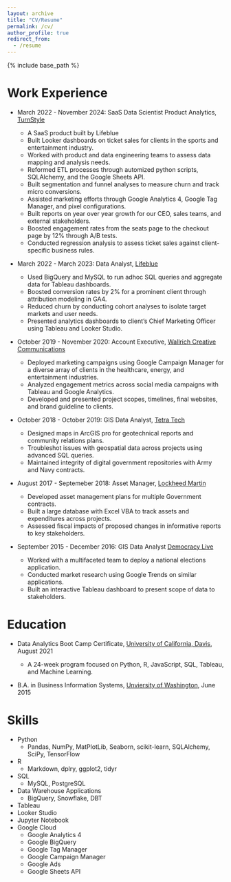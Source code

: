 ```yaml
---
layout: archive
title: "CV/Resume"
permalink: /cv/
author_profile: true
redirect_from:
  - /resume
---
```


{% include base_path %}

Work Experience
======
* March 2022 - November 2024: SaaS Data Scientist Product Analytics, [TurnStyle](https://byturnstyle.com/)
  * A SaaS product built by Lifeblue
  * Built Looker dashboards on ticket sales for clients in the sports and entertainment industry.
  * Worked with product and data engineering teams to assess data mapping and analysis needs. 
  * Reformed ETL processes through automized python scripts, SQLAlchemy, and the Google Sheets API.
  * Built segmentation and funnel analyses to measure churn and track micro conversions.
  * Assisted marketing efforts through Google Analytics 4, Google Tag Manager, and pixel configurations.
  *	Built reports on year over year growth for our CEO, sales teams, and external stakeholders. 
  *	Boosted engagement rates from the seats page to the checkout page by 12% through A/B tests.
  *	Conducted regression analysis to assess ticket sales against client-specific business rules.   


* March 2022 - March 2023: Data Analyst, [Lifeblue](https://lifeblue.com/)
  * Used BigQuery and MySQL to run adhoc SQL queries and aggregate data for Tableau dashboards.
  *	Boosted conversion rates by 2% for a prominent client through attribution modeling in GA4.
  *	Reduced churn by conducting cohort analyses to isolate target markets and user needs. 
  *	Presented analytics dashboards to client’s Chief Marketing Officer using Tableau and Looker Studio. 
  

* October 2019 - November 2020: Account Executive, [Wallrich Creative Communications](https://www.wallrich.us/)
  * Deployed marketing campaigns using Google Campaign Manager for a diverse array of clients in the healthcare, energy, and entertainment industries.
  * Analyzed engagement metrics across social media campaigns with Tableau and Google Analytics.
  *	Developed and presented project scopes, timelines, final websites, and brand guideline to clients.
  

* October 2018 - October 2019: GIS Data Analyst, [Tetra Tech](https://www.tetratech.com/)
  * Designed maps in ArcGIS pro for geotechnical reports and community relations plans. 
  *	Troubleshot issues with geospatial data across projects using advanced SQL queries. 
  *	Maintained integrity of digital government repositories with Army and Navy contracts.


* August 2017 - Septemeber 2018: Asset Manager, [Lockheed Martin](https://www.lockheedmartin.com/en-us/index.html)
  * Developed asset management plans for multiple Government contracts.
  *	Built a large database with Excel VBA to track assets and expenditures across projects.
  *	Assessed fiscal impacts of proposed changes in informative reports to key stakeholders.


* September 2015 - December 2016: GIS Data Analyst [Democracy Live](https://democracylive.com/)
  * Worked with a multifaceted team to deploy a national elections application.
  *	Conducted market research using Google Trends on similar applications.
  *	Built an interactive Tableau dashboard to present scope of data to stakeholders.
  
  


Education
======
* Data Analytics Boot Camp Certificate, [University of California, Davis](https://cpe.ucdavis.edu/course/uc-davis-data-analytics-boot-camp), August 2021
  * A 24-week program focused on Python, R, JavaScript, SQL, Tableau, and Machine Learning.


* B.A. in Business Information Systems, [Unviersity of Washington](https://www.washington.edu/), June 2015


  
Skills
======
* Python
  * Pandas, NumPy, MatPlotLib, Seaborn, scikit-learn, SQLAlchemy, SciPy, TensorFlow  
* R
  * Markdown, dplry, ggplot2, tidyr
* SQL
  * MySQL, PostgreSQL
* Data Warehouse Applications
  * BigQuery, Snowflake, DBT
* Tableau
* Looker Studio
* Jupyter Notebook
* Google Cloud
  * Google Analytics 4
  * Google BigQuery
  * Google Tag Manager
  * Google Campaign Manager
  * Google Ads 
  * Google Sheets API
